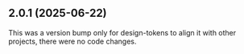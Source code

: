 ## 2.0.1 (2025-06-22)

This was a version bump only for design-tokens to align it with other projects, there were no code changes.